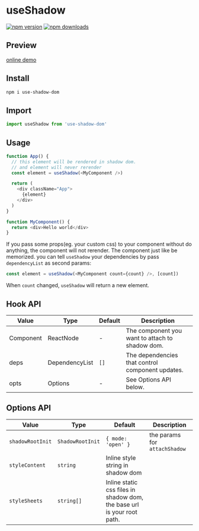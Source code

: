 # useShadow 

[![npm version](https://badgen.net/npm/v/use-shadow-dom)](https://npm.im/use-shadow-dom) [![npm downloads](https://badgen.net/npm/dm/use-shadow-dom)](https://npm.im/use-shadow-dom)

## Preview

[online demo](https://stackblitz.com/edit/vitejs-vite-hvnnfc?file=src/App.tsx)

## Install

```bash
npm i use-shadow-dom
```

## Import

```ts
import useShadow from 'use-shadow-dom'
```

## Usage

```ts
function App() {
  // this element will be rendered in shadow dom.
  // and element will never rerender
  const element = useShadow(<MyComponent />)

  return (
    <div className="App">
      {element}
    </div>
  )
}

function MyComponent() {
  return <div>Hello world</div>
}
```

If you pass some props(eg. your custom css) to your component without do anything, the component will not rerender. The component just like be memorized. you can tell `useShadow` your dependencies by pass `dependencyList` as second params:

```ts
const element = useShadow(<MyComponent count={count} />, [count])
```

When `count` changed, `useShadow` will return a new element. 

## Hook API


| Value     |    Type | Default  | Description |
| -------- | --------| ----- | ----- |
| Component      |    ReactNode | -  | The component you want to attach to shadow dom. 
| deps | DependencyList | `[]` | The dependencies that control component updates.
| opts | Options | - |  See Options API below.


## Options API

| Value     |    Type | Default  | Description |
| -------- | --------| ----- | ----- |
| `shadowRootInit`      |    `ShadowRootInit` | `{ mode: 'open' }`  | the params for `attachShadow`
| `styleContent` | `string` | Inline style string in shadow dom |
| `styleSheets` | `string[]` | Inline static css files in shadow dom, the base url is your root path. 

